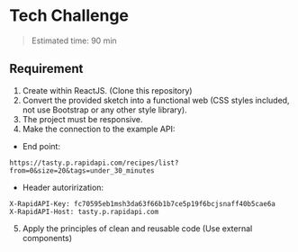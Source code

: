 # Tech Challenge

> Estimated time: 90 min

## Requirement

1. Create within ReactJS. (Clone this repository)
2. Convert the provided sketch into a functional web (CSS styles included, not use Bootstrap or any other style library).
3. The project must be responsive.
4. Make the connection to the example API:
- End point:
```
https://tasty.p.rapidapi.com/recipes/list?from=0&size=20&tags=under_30_minutes
```
- Header autorirization:
```
X-RapidAPI-Key: fc70595eb1msh3da63f66b1b7ce5p19f6bcjsnaff40b5cae6a
X-RapidAPI-Host: tasty.p.rapidapi.com
```
5. Apply the principles of clean and reusable code (Use external components)

